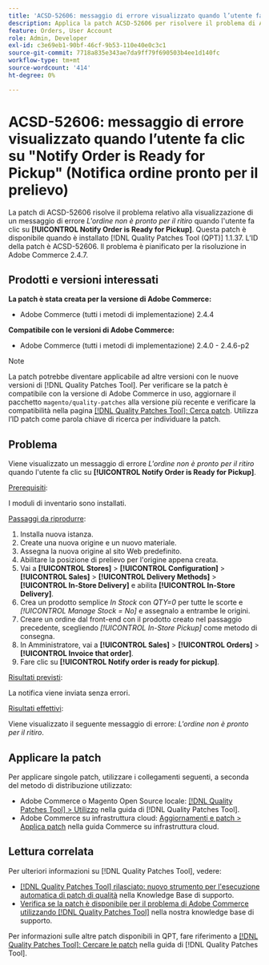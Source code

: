 ```yaml
---
title: 'ACSD-52606: messaggio di errore visualizzato quando l’utente fa clic su "Notify Order is Ready for Pickup" (Notifica ordine pronto per il prelievo)'
description: Applica la patch ACSD-52606 per risolvere il problema di Adobe Commerce che causa la visualizzazione di un messaggio di errore quando l'utente fa clic su **[!UICONTROL Notify Order is Ready for Pickup]**.
feature: Orders, User Account
role: Admin, Developer
exl-id: c3e69eb1-90bf-46cf-9b53-110e40e0c3c1
source-git-commit: 7718a835e343ae7da9ff79f690503b4ee1d140fc
workflow-type: tm+mt
source-wordcount: '414'
ht-degree: 0%

---
```


# ACSD-52606: messaggio di errore visualizzato quando l’utente fa clic su &quot;Notify Order is Ready for Pickup&quot; (Notifica ordine pronto per il prelievo)

La patch di ACSD-52606 risolve il problema relativo alla visualizzazione di un messaggio di errore *L&#39;ordine non è pronto per il ritiro* quando l&#39;utente fa clic su **[!UICONTROL Notify Order is Ready for Pickup]**. Questa patch è disponibile quando è installato [!DNL Quality Patches Tool (QPT)] 1.1.37. L’ID della patch è ACSD-52606. Il problema è pianificato per la risoluzione in Adobe Commerce 2.4.7.

## Prodotti e versioni interessati

**La patch è stata creata per la versione di Adobe Commerce:**

* Adobe Commerce (tutti i metodi di implementazione) 2.4.4

**Compatibile con le versioni di Adobe Commerce:**

* Adobe Commerce (tutti i metodi di implementazione) 2.4.0 - 2.4.6-p2

>[!NOTE]
>
>La patch potrebbe diventare applicabile ad altre versioni con le nuove versioni di [!DNL Quality Patches Tool]. Per verificare se la patch è compatibile con la versione di Adobe Commerce in uso, aggiornare il pacchetto `magento/quality-patches` alla versione più recente e verificare la compatibilità nella pagina [[!DNL Quality Patches Tool]: Cerca patch](https://experienceleague.adobe.com/tools/commerce-quality-patches/index.html). Utilizza l’ID patch come parola chiave di ricerca per individuare la patch.

## Problema

Viene visualizzato un messaggio di errore *L&#39;ordine non è pronto per il ritiro* quando l&#39;utente fa clic su **[!UICONTROL Notify Order is Ready for Pickup]**.

<u>Prerequisiti</u>:

I moduli di inventario sono installati.

<u>Passaggi da riprodurre</u>:

1. Installa nuova istanza.
1. Create una nuova origine e un nuovo materiale.
1. Assegna la nuova origine al sito Web predefinito.
1. Abilitare la posizione di prelievo per l&#39;origine appena creata.
1. Vai a **[!UICONTROL Stores]** > **[!UICONTROL Configuration]** > **[!UICONTROL Sales]** > **[!UICONTROL Delivery Methods]** > **[!UICONTROL In-Store Delivery]** e abilita **[!UICONTROL In-Store Delivery]**.
1. Crea un prodotto semplice *In Stock* con *QTY=0* per tutte le scorte e *[!UICONTROL Manage Stock = No]* e assegnalo a entrambe le origini.
1. Creare un ordine dal front-end con il prodotto creato nel passaggio precedente, scegliendo *[!UICONTROL In-Store Pickup]* come metodo di consegna.
1. In Amministratore, vai a **[!UICONTROL Sales]** > **[!UICONTROL Orders]** > **[!UICONTROL Invoice that order]**.
1. Fare clic su **[!UICONTROL Notify order is ready for pickup]**.

<u>Risultati previsti</u>:

La notifica viene inviata senza errori.

<u>Risultati effettivi</u>:

Viene visualizzato il seguente messaggio di errore: *L&#39;ordine non è pronto per il ritiro*.

## Applicare la patch

Per applicare singole patch, utilizzare i collegamenti seguenti, a seconda del metodo di distribuzione utilizzato:

* Adobe Commerce o Magento Open Source locale: [[!DNL Quality Patches Tool] > Utilizzo](https://experienceleague.adobe.com/docs/commerce-operations/tools/quality-patches-tool/usage.html) nella guida di [!DNL Quality Patches Tool].
* Adobe Commerce su infrastruttura cloud: [Aggiornamenti e patch > Applica patch](https://experienceleague.adobe.com/docs/commerce-cloud-service/user-guide/develop/upgrade/apply-patches.html) nella guida Commerce su infrastruttura cloud.

## Lettura correlata

Per ulteriori informazioni su [!DNL Quality Patches Tool], vedere:

* [[!DNL Quality Patches Tool] rilasciato: nuovo strumento per l&#39;esecuzione automatica di patch di qualità](/help/announcements/adobe-commerce-announcements/magento-quality-patches-released-new-tool-to-self-serve-quality-patches.md) nella Knowledge Base di supporto.
* [Verifica se la patch è disponibile per il problema di Adobe Commerce utilizzando  [!DNL Quality Patches Tool]](/help/support-tools/patches-available-in-qpt-tool/check-patch-for-magento-issue-with-magento-quality-patches.md) nella nostra knowledge base di supporto.

Per informazioni sulle altre patch disponibili in QPT, fare riferimento a [[!DNL Quality Patches Tool]: Cercare le patch](https://experienceleague.adobe.com/tools/commerce-quality-patches/index.html) nella guida di [!DNL Quality Patches Tool].
